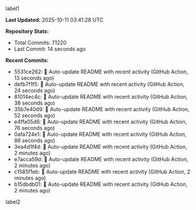 
label1 
<!-- ACTIVITY_START -->
**Last Updated:** 2025-10-11 03:41:28 UTC

**Repository Stats:**
- Total Commits: 71220
- Last Commit: 14 seconds ago

**Recent Commits:**
- 5531ce262: 🤖 Auto-update README with recent activity (GitHub Action, 13 seconds ago)
- defb7f1f5: 🤖 Auto-update README with recent activity (GitHub Action, 24 seconds ago)
- 81014ec4c: 🤖 Auto-update README with recent activity (GitHub Action, 38 seconds ago)
- 35b7e40d9: 🤖 Auto-update README with recent activity (GitHub Action, 52 seconds ago)
- e4ffa05d6: 🤖 Auto-update README with recent activity (GitHub Action, 76 seconds ago)
- 0afa724e1: 🤖 Auto-update README with recent activity (GitHub Action, 86 seconds ago)
- 3ea4d1f4d: 🤖 Auto-update README with recent activity (GitHub Action, 2 minutes ago)
- e7acca59d: 🤖 Auto-update README with recent activity (GitHub Action, 2 minutes ago)
- c1585f1eb: 🤖 Auto-update README with recent activity (GitHub Action, 2 minutes ago)
- b15dbdb01: 🤖 Auto-update README with recent activity (GitHub Action, 2 minutes ago)
<!-- ACTIVITY_END -->

label2
